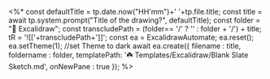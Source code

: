<%*
  const defaultTitle = tp.date.now("HH'mm")+' '+tp.file.title;
  const title = await tp.system.prompt("Title of the drawing?", defaultTitle);
  const folder = "🌾 Excalidraw";
  const transcludePath = (folder== '/' ? '' : folder + '/') + title;
  tR = '![['+transcludePath+']]';
  const ea = ExcalidrawAutomate;
  ea.reset();
  ea.setTheme(1); //set Theme to dark
  await ea.create({
    filename : title,
    foldername : folder,
    templatePath: '☘️ Templates/Excalidraw/Blank Slate Sketch.md', 
    onNewPane : true
  });
%>